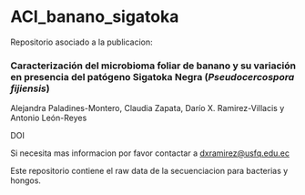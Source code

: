 # ACI_banano_sigatoka

Repositorio asociado a la publicacion:

### Caracterización del microbioma foliar de banano y su variación en presencia del patógeno Sigatoka Negra (*Pseudocercospora fijiensis*)

Alejandra Paladines-Montero, Claudia Zapata, Darío X. Ramirez-Villacis y Antonio León-Reyes

DOI

Si necesita mas informacion por favor contactar a [dxramirez@usfq.edu.ec](mailto:dxramirez@usfq.edu.ec)

Este repositorio contiene el raw data de la secuenciacion para bacterias y hongos.

